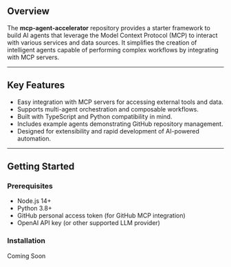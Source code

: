 ## Overview

The **mcp-agent-accelerator** repository provides a starter framework to build AI agents that leverage the Model Context Protocol (MCP) to interact with various services and data sources. It simplifies the creation of intelligent agents capable of performing complex workflows by integrating with MCP servers.

---

## Key Features

- Easy integration with MCP servers for accessing external tools and data.
- Supports multi-agent orchestration and composable workflows.
- Built with TypeScript and Python compatibility in mind.
- Includes example agents demonstrating GitHub repository management.
- Designed for extensibility and rapid development of AI-powered automation.

---

## Getting Started

### Prerequisites

- Node.js 14+
- Python 3.8+
- GitHub personal access token (for GitHub MCP integration)
- OpenAI API key (or other supported LLM provider)

### Installation
Coming Soon
